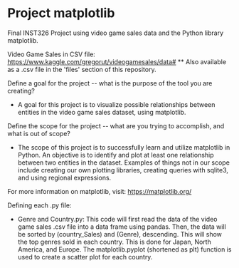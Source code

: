 # Project matplotlib
Final INST326 Project using video game sales data and the Python library matplotlib.

Video Game Sales in CSV file: https://www.kaggle.com/gregorut/videogamesales/data#
** Also available as a .csv file in the 'files' section of this repository.

Define a goal for the project -- what is the purpose of the tool you are creating?
- A goal for this project is to visualize possible relationships between entities in the video game sales dataset, using matplotlib.

Define the scope for the project -- what are you trying to accomplish, and what is out of scope?
- The scope of this project is to successfully learn and utilize matplotlib in Python. An objective is to identify and plot at least one relationship between two entities in the dataset. Examples of things not in our scope include creating our own plotting libraries, creating queries with sqlite3, and using regional expressions.

For more information on matplotlib, visit: https://matplotlib.org/

Defining each .py file:
- Genre and Country.py: This code will first read the data of the video game sales .csv file into a data frame using pandas. Then, the data will be sorted by (country_Sales) and (Genre), descending. This will show the top genres sold in each country. This is done for Japan, North America, and Europe. The matplotlib.pyplot (shortened as plt) function is used to create a scatter plot for each country.
